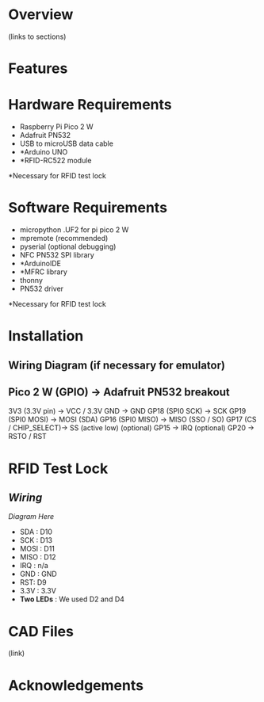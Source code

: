 # Overview

(links to sections)

# Features


# Hardware Requirements

 - Raspberry Pi Pico 2 W
 - Adafruit PN532
 - USB to microUSB data cable
 - *Arduino UNO
 - *RFID-RC522 module

*Necessary for RFID test lock


# Software Requirements

 - micropython .UF2 for pi pico 2 W
 - mpremote (recommended)
 - pyserial (optional debugging)
 - NFC PN532 SPI library
 - *ArduinoIDE
 - *MFRC library
 - thonny
 - PN532 driver

*Necessary for RFID test lock

# Installation


## Wiring Diagram (if necessary for emulator)
Pico 2 W (GPIO)        ->   Adafruit PN532 breakout
-------------------------------------------------
3V3 (3.3V pin)         ->   VCC / 3.3V
GND                    ->   GND
GP18 (SPI0 SCK)        ->   SCK
GP19 (SPI0 MOSI)       ->   MOSI (SDA)
GP16 (SPI0 MISO)       ->   MISO (SSO / SO)
GP17 (CS / CHIP_SELECT)->   SS   (active low)
(optional) GP15        ->   IRQ
(optional) GP20        ->   RSTO / RST

# RFID Test Lock

## *Wiring*

*Diagram Here*

- SDA : D10
- SCK : D13
- MOSI : D11
- MISO : D12
- IRQ : n/a
- GND : GND
- RST: D9
- 3.3V : 3.3V
- **Two LEDs** : We used D2 and D4


# CAD Files

(link)

# Acknowledgements
